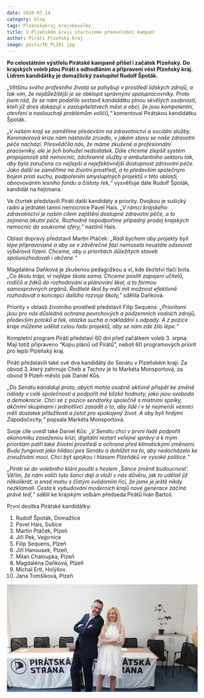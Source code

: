 ```yaml
---
date: 2020-07-14
category: blog
tags: Plzenskykraj krajskevolby
title: V Plzeňském kraji startujeme předvolební kampaň!
author: Piráti Plzeňský kraj
image: posts/TK_PLZ01.jpg
---
```

**Po celostátním výstřelu Pirátské kampaně přišel i začátek Plzeňský. Do krajských voleb jdou Piráti s odhodláním a připraveni vést Plzeňský kraj. Lídrem kandidátky je domažlický zastupitel Rudolf Špoták.**

*„Většinu svého profesního života se pohybuji v prostředí lidských zdrojů, a tak vím, že nejdůležitější je se obklopit správnými spolupracovníky. Proto jsem rád, že se nám podařilo sestavit kandidátku plnou skvělých osobností, kteří již dnes dokazují v zastupitelstvech měst a obcí, že jsou kompetentní, otevření a naslouchají problémům voličů,“* komentoval Pirátskou kandidátku Špoták.

*„V našem kraji se zaměříme především na zdravotnictví a sociální služby. Koronavirová krize nám nastavila zrcadlo, v jakém stavu se naše zdravotní péče nachází. Přesvědčila nás, že máme zkušené a profesionální pracovníky, ale je jich bohužel nedostatek. Dále chceme zlepšit systém propojenosti sítě nemocnic, záchranné služby a ambulantního sektoru tak, aby byla zaručena co nejlepší a nejefektivnější dostupnost zdravotní péče. Jako další se zaměříme na životní prostředí, a to především společným bojem proti suchu, podpořením smysluplných projektů v této oblasti, obnovováním lesního fondu a čistoty řek,“* vysvětluje dále Rudolf Špoták, kandidát na hejtmana.

Ve čtvrtek představili Piráti další kandidáty a priority. Dvojkou je sušický radní a jednatel tamní nemocnice Pavel Hais. *„V rámci krajského zdravotnictví je naším cílem zajištění dostupné zdravotní péče, a to zejména akutní péče. Rozhodně nepodpoříme případný prodej krajských nemocnic do soukromé sféry,“* nastínil Hais.

Oblast dopravy představil Martin Ptáček: *„Rádi bychom aby projekty byli lépe připravované a aby se v závěrečné fázi nemusela neustále odsouvat výběrová řízení. Chceme, aby o prioritách důležitých staveb spolurozhodovali i občané.“*

Magdaléna Daňková je zkušenou pedagožkou a ví, kde školství tlačí bota. *„Co školu trápí, ví nejlépe škola sama. Chceme posílit zapojení učitelů, rodičů a žáků do rozhodování a plánování škol, a to formou samosprávných orgánů. Ředitelé škol by měli mít možnost efektivně rozhodovat o koncepci dalšího rozvoje školy,”* sdělila Daňková.

Priority v oblasti životního prostředí představil Filip Sequens: *„Prioritami jsou pro nás důsledná ochrana povrchových a podzemních vodních zdrojů, především potoků a řek, otázka sucha a nakládání s odpady. A z pozice kraje můžeme udělat celou řadu projektů, aby se nám zde žilo lépe.“*

 Kompletní program Piráti představí 60 dní před začátkem voleb 3. srpna. Mají totiž připraveno “Kopu plánů od Pirátů”, neboli 60 programových priorit pro lepší Plzeňský kraj.

Piráti představili také své dva kandidáty do Senátu v Plzeňském kraji. Za obvod 3, který zahrnuje Cheb a Tachov je to Markéta Monsportová, za obvod 9 Plzeň-město pak Daniel Kůs.

*„Do Senátu kandiduji proto, abych mohla osobně aktivně přispět ke změně nálady v celé společnosti a podpořit mě blízké hodnoty, jako jsou svoboda a demokracie. Chci se z pozice senátorky společně s místními spolky, akčními skupinami i jednotlivci zasadit o to, aby lidé i v té nejmenší vesnici měli dostatek příležitostí a jistot pro spokojený život. A aby byli hrdými Západočechy,“* popsala Markéta Monsportová.

Svoje cíle uvedl také Daniel Kůs: *„V Senátu chci v první řadě podpořit ekonomiku zasaženou krizí, digitální restart veřejné správy a k mým prioritám patří také životní prostředí a ochrana před klimatickými změnami. Budu fungovat jako hlídací pes Senátu a dohlížet na to, aby nedocházelo ke zneužívání moci. Chci být spojkou i hlasem Plzeňáků ve vysoké politice.“*

*„Piráti se do volebního klání pouští s heslem ‚Šance změnit budoucnost'. Věřím, že nám voliči tuto šanci dají a vloží v nás důvěru, jak to udělali již několikrát, a snad mohu s čistým svědomím říci, že jsme je ještě nikdy nezklamali. Cesta k vybudování moderních krajů nové generace začíná právě teď,“* sdělil ke krajským volbám předseda Pirátů Ivan Bartoš.

První desítka Pirátské kandidátky:

1. Rudolf Špoták, Domažlice
2. Pavel Hais, Sušice
3. Martin Ptáček, Plzeň
4. Jiří Pek, Vejprnice
5. Filip Sequens, Plzeň
6. Jiří Hanousek, Plzeň,
7. Milan Chaloupka, Plzeň
8. Magdaléna Daňková, Plzeň
9. Michal Ertl, Holýšov
10. Jana Tomšíková, Plzeň

![](/assets/img/posts/TK_PLZ02.jpg)
